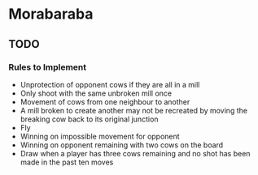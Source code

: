 # Morabaraba

## TODO

### Rules to Implement
- Unprotection of opponent cows if they are all in a mill
- Only shoot with the same unbroken mill once
- Movement of cows from one neighbour to another
- A mill broken to create another may not be recreated by moving the breaking cow back to its original junction
- Fly
- Winning on impossible movement for opponent
- Winning on opponent remaining with two cows on the board
- Draw when a player has three cows remaining and no shot has been made in the past ten moves
